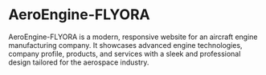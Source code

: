 # AeroEngine-FLYORA
AeroEngine-FLYORA is a modern, responsive website for an aircraft engine manufacturing company. It showcases advanced engine technologies, company profile, products, and services with a sleek and professional design tailored for the aerospace industry.
